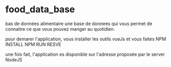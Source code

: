 # food_data_base
 bas de données alimentaire 
une base de donnees qui vous permet de connaitre ce que vous pouvez manger au quotidien.

pour demarer l'application, vous installer les outils vueJs et  vous faites
NPM INSTALL
NPM RUN RESVE

une fois fait, l'application es disponible sur l'adresse proposée par le server NodeJS
